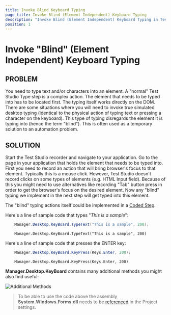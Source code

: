 ```yaml
---
title: Invoke Blind Keyboard Typing
page_title: Invoke Blind (Element Independent) Keyboard Typing
description: "Invoke Blind (Element Independent) Keyboard Typing in Test Studio test"
position: 1
---
```

# Invoke "Blind" (Element Independent) Keyboard Typing

## PROBLEM

You need to type text and/or characters into an element. A "normal" Test Studio Type step is a complex action. The element that needs to be typed into has to be located first. The typing itself works directly on the DOM. There are some situations where you will need to invoke true simulated desktop typing (identical to the physical action of typing text or pressing a character on the keyboard). This type of typing disregards the element it is typing into (hence the term "blind"). This is often used as a temporary solution to an automation problem. 

## SOLUTION

Start the Test Studio recorder and navigate to your application. Go to the page in your application that holds the element that needs to be typed into. First you need to record an action that will bring browser's focus to that element. Typically this is a mouse click. However, Test Studio doesn't record clicks on some types of elements (e.g. HTML Input field). Because of this you might need to use alternatives like recording "Tab" button press in order to get the browser's focus on the desired element. Now any "blind" typing we implement in the next step will get typed into this element. 

The "blind" typing actions itself could be implemented in a <a href="/features/custom-steps/script-step" target="_blank">Coded Step</a>.

Here's a line of sample code that types "*This is a sample*":

````C#
    Manager.Desktop.KeyBoard.TypeText("This is a sample", 200);
````
````VB
    Manager.Desktop.KeyBoard.TypeText("This is a sample", 200)
````

Here's a line of sample code that presses the ENTER key: 

````C#
    Manager.Desktop.KeyBoard.KeyPress(Keys.Enter, 200);
````
````VB
    Manager.Desktop.KeyBoard.KeyPress(Keys.Enter, 200)
````


**Manager.Desktop.KeyBoard** contains many additional methods you might also find useful:

![Additional Methods][1]

[1]: /img/troubleshooting-guide/test-execution-problems-tg/invoke-blind-keyboard-typing/fig1.png

>To be able to use the code above the assembly **System.Windows.Forms.dll** needs to be <a href="/features/coded-steps/add-assembly-reference" target="_blank">referenced</a> in the Project settings.<br>